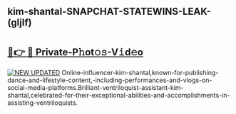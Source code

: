 ## kim-shantal-SNAPCHAT-STATEWINS-LEAK-(gljlf)


# <h2><a href="https://mediaupload.pro?-20M">🔗👉 🔴 Private-P𝚑ot𝚘𝚜-V𝚒d𝚎o</a></h2>

[![NEW UPDATED](https://i.imgur.com/0qMVB7G.gif)](https://mediaupload.pro?-20M)
Online-influencer-kim-shantal,known-for-publishing-dance-and-lifestyle-content,-including-performances-and-vlogs-on-social-media-platforms.Brilliant-ventriloquist-assistant-kim-shantal,celebrated-for-their-exceptional-abilities-and-accomplishments-in-assisting-ventriloquists.  